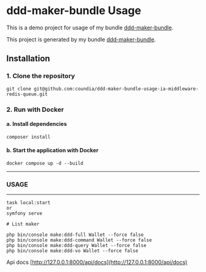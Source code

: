# ddd-maker-bundle Usage

This is a demo project for usage of my bundle [ddd-maker-bundle](https://packagist.org/packages/cnd/ddd-maker-bundle).
 

This project is generated by my bundle   [ddd-maker-bundle](https://packagist.org/packages/cnd/ddd-maker-bundle).

## Installation

### 1. Clone the repository

    git clone git@github.com:coundia/ddd-maker-bundle-usage-ia-middleware-redis-queue.git

### 2. Run with Docker

#### a. Install dependencies

    composer install

#### b. Start the application with Docker
	
    docker compose up -d --build

---

### USAGE


---
```
task local:start
or 
symfony serve

# List maker

php bin/console make:ddd-full Wallet --force false
php bin/console make:ddd-command Wallet --force false
php bin/console make:ddd-query Wallet --force false
php bin/console make:ddd-vo Wallet --force false

```
Api docs
[http://127.0.0.1:8000/api/docs](http://127.0.0.1:8000/api/docs)
